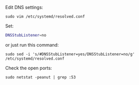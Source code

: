 Edit DNS settings:

```shell
sudo vim /etc/systemd/resolved.conf
```

Set:

```sh
DNSStubListener=no
```


or just run this command:

```shell
sudo sed -i 's/#DNSStubListener=yes/DNSStubListener=no/g' /etc/systemd/resolved.conf
```

Check the open ports:

```shell
sudo netstat -peanut | grep :53
```

